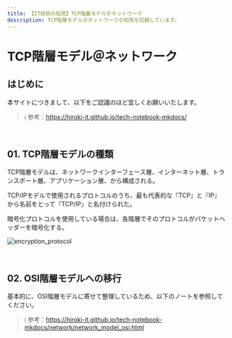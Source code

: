 ```yaml
---
title: 【IT技術の知見】TCP階層モデル＠ネットワーク
description: TCP階層モデル＠ネットワークの知見を記録しています。
---
```


# TCP階層モデル＠ネットワーク

## はじめに

本サイトにつきまして、以下をご認識のほど宜しくお願いいたします。



> ℹ️ 参考：https://hiroki-it.github.io/tech-notebook-mkdocs/

<br>

## 01. TCP階層モデルの種類

TCP階層モデルは、ネットワークインターフェース層、インターネット層、トランスポート層、アプリケーション層、から構成される。

TCP/IPモデルで使用されるプロトコルのうち、最も代表的な『TCP』と『IP』から名前をとって『TCP/IP』と名付けられた。

暗号化プロトコルを使用している場合は、各階層でそのプロトコルがパケットヘッダーを暗号化する。



![encryption_protocol](https://raw.githubusercontent.com/hiroki-it/tech-notebook/master/images/encryption_protocol.png)

<br>

## 02. OSI階層モデルへの移行

基本的に、OSI階層モデルに寄せて整理しているため、以下のノートを参照してください。



> ℹ️ 参考：https://hiroki-it.github.io/tech-notebook-mkdocs/network/network_model_osi.html

<br>
